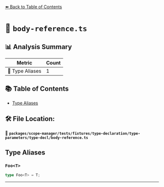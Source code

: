 [⬅️ Back to Table of Contents](../../../../../../../index.md)

# 📄 `body-reference.ts`

## 📊 Analysis Summary

| Metric | Count |
|--------|-------|
| 📑 Type Aliases | 1 |

## 📚 Table of Contents

- [Type Aliases](#type-aliases)

## 🛠️ File Location:
📂 **`packages/scope-manager/tests/fixtures/type-declaration/type-parameters/type-decl/body-reference.ts`**

## Type Aliases

### `Foo<T>`

```ts
type Foo<T> = T;
```


---